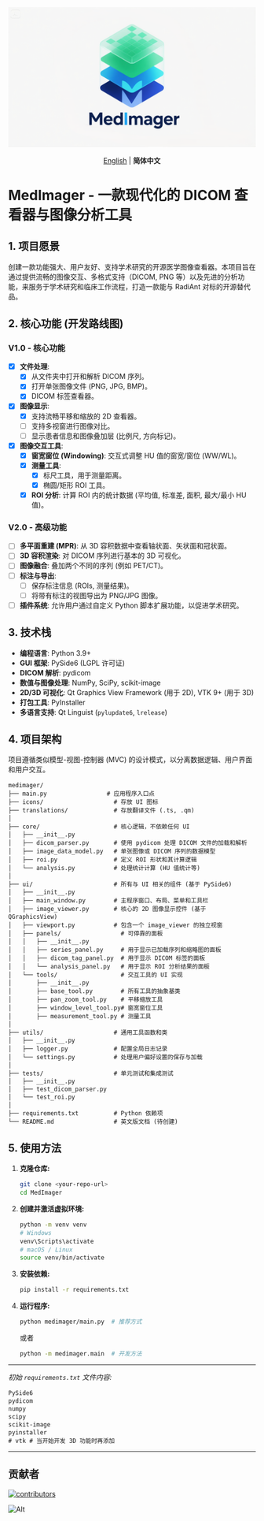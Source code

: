 ![MedImager Banner](medimager/icons/banner.png)

<div align="center">

[English](README.md) | **简体中文**

</div>

# MedImager - 一款现代化的 DICOM 查看器与图像分析工具

## 1. 项目愿景

创建一款功能强大、用户友好、支持学术研究的开源医学图像查看器。本项目旨在通过提供流畅的图像交互、多格式支持（DICOM, PNG 等）以及先进的分析功能，来服务于学术研究和临床工作流程，打造一款能与 RadiAnt 对标的开源替代品。

## 2. 核心功能 (开发路线图)

### V1.0 - 核心功能
- [x] **文件处理**:
    - [x] 从文件夹中打开和解析 DICOM 序列。
    - [x] 打开单张图像文件 (PNG, JPG, BMP)。
    - [x] DICOM 标签查看器。
- [x] **图像显示**:
    - [x] 支持流畅平移和缩放的 2D 查看器。
    - [ ] 支持多视窗进行图像对比。
    - [ ] 显示患者信息和图像叠加层 (比例尺, 方向标记)。
- [x] **图像交互工具**:
    - [x] **窗宽窗位 (Windowing)**: 交互式调整 HU 值的窗宽/窗位 (WW/WL)。
    - [x] **测量工具**:
        - [x] 标尺工具，用于测量距离。
        - [x] 椭圆/矩形 ROI 工具。
    - [x] **ROI 分析**: 计算 ROI 内的统计数据 (平均值, 标准差, 面积, 最大/最小 HU 值)。

### V2.0 - 高级功能
- [ ] **多平面重建 (MPR)**: 从 3D 容积数据中查看轴状面、矢状面和冠状面。
- [ ] **3D 容积渲染**: 对 DICOM 序列进行基本的 3D 可视化。
- [ ] **图像融合**: 叠加两个不同的序列 (例如 PET/CT)。
- [ ] **标注与导出**:
    - [ ] 保存标注信息 (ROIs, 测量结果)。
    - [ ] 将带有标注的视图导出为 PNG/JPG 图像。
- [ ] **插件系统**: 允许用户通过自定义 Python 脚本扩展功能，以促进学术研究。

## 3. 技术栈

* **编程语言**: Python 3.9+
* **GUI 框架**: PySide6 (LGPL 许可证)
* **DICOM 解析**: pydicom
* **数值与图像处理**: NumPy, SciPy, scikit-image
* **2D/3D 可视化**: Qt Graphics View Framework (用于 2D), VTK 9+ (用于 3D)
* **打包工具**: PyInstaller
* **多语言支持**: Qt Linguist (`pylupdate6`, `lrelease`)

## 4. 项目架构

项目遵循类似模型-视图-控制器 (MVC) 的设计模式，以分离数据逻辑、用户界面和用户交互。

```
medimager/
├── main.py                 # 应用程序入口点
├── icons/                    # 存放 UI 图标
├── translations/             # 存放翻译文件 (.ts, .qm)
│
├── core/                     # 核心逻辑，不依赖任何 UI
│   ├── __init__.py
│   ├── dicom_parser.py       # 使用 pydicom 处理 DICOM 文件的加载和解析
│   ├── image_data_model.py   # 单张图像或 DICOM 序列的数据模型
│   ├── roi.py                # 定义 ROI 形状和其计算逻辑
│   └── analysis.py           # 处理统计计算 (HU 值统计等)
│
├── ui/                       # 所有与 UI 相关的组件 (基于 PySide6)
│   ├── __init__.py
│   ├── main_window.py        # 主程序窗口、布局、菜单和工具栏
│   ├── image_viewer.py       # 核心的 2D 图像显示控件 (基于 QGraphicsView)
│   ├── viewport.py           # 包含一个 image_viewer 的独立视窗
│   ├── panels/                 # 可停靠的面板
│   │   ├── __init__.py
│   │   ├── series_panel.py     # 用于显示已加载序列和缩略图的面板
│   │   ├── dicom_tag_panel.py  # 用于显示 DICOM 标签的面板
│   │   └── analysis_panel.py   # 用于显示 ROI 分析结果的面板
│   └── tools/                  # 交互工具的 UI 实现
│       ├── __init__.py
│       ├── base_tool.py        # 所有工具的抽象基类
│       ├── pan_zoom_tool.py    # 平移缩放工具
│       ├── window_level_tool.py# 窗宽窗位工具
│       ├── measurement_tool.py # 测量工具
│
├── utils/                    # 通用工具函数和类
│   ├── __init__.py
│   ├── logger.py             # 配置全局日志记录
│   └── settings.py           # 处理用户偏好设置的保存与加载
│
├── tests/                    # 单元测试和集成测试
│   ├── __init__.py
│   ├── test_dicom_parser.py
│   └── test_roi.py
│
├── requirements.txt          # Python 依赖项
└── README.md                 # 英文版文档 (待创建)
```

## 5. 使用方法

1.  **克隆仓库:**
    ```bash
    git clone <your-repo-url>
    cd MedImager
    ```

2.  **创建并激活虚拟环境:**
    ```bash
    python -m venv venv
    # Windows
    venv\Scripts\activate
    # macOS / Linux
    source venv/bin/activate
    ```

3.  **安装依赖:**
    ```bash
    pip install -r requirements.txt
    ```

4.  **运行程序:**
    ```bash
    python medimager/main.py  # 推荐方式
    ```
    或者
    ```bash
    python -m medimager.main  # 开发方法
    ```

---
*初始 `requirements.txt` 文件内容:*

```
PySide6
pydicom
numpy
scipy
scikit-image
pyinstaller
# vtk # 当开始开发 3D 功能时再添加
```

---


## 贡献者

[![contributors](https://contrib.rocks/image?repo=1985312383/MedImager)](https://github.com/1985312383/MedImager/graphs/contributors)

![Alt](https://repobeats.axiom.co/api/embed/13581311607b3b5dcd5a54cdde3bad22212af439.svg "Repobeats analytics image")